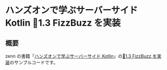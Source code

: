 # ハンズオンで学ぶサーバーサイド Kotlin 📃1.3 FizzBuzz を実装

## 概要

zenn の書籍「[ハンズオンで学ぶサーバーサイド Kotlin](https://zenn.dev/msksgm/books/implementing-server-side-kotlin-development)」の[📃1.3 FizzBuzz を実装](https://zenn.dev/msksgm/books/implementing-server-side-kotlin-development/viewer/chapter-01-03-kotlin-intro-fizzbuzz)のサンプルコードです。
